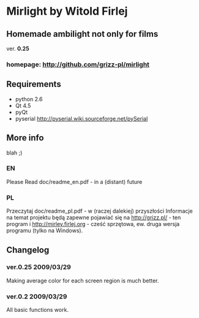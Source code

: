 Mirlight by Witold Firlej
=========================

## Homemade ambilight not only for films
ver. **0.25**
### homepage: <http://github.com/grizz-pl/mirlight>

Requirements
------------

*  python 2.6
*  Qt 4.5
*  pyQt
*  pyserial <http://pyserial.wiki.sourceforge.net/pySerial>

More info
---------

blah ;)

### EN
Please Read doc/readme_en.pdf - in a (distant) future

### PL
Przeczytaj doc/readme_pl.pdf - w (raczej dalekiej) przyszłości
Informacje na temat projektu będą zapewne pojawiać się na <http://grizz.pl/> - ten program i <http://mirley.firlej.org> - cześć sprzętowa, ew. druga wersja programu (tylko na Windows).

Changelog
---------
### ver.0.25 2009/03/29
Making average color for each screen region is much better.

### ver.0.2 2009/03/29
All basic functions work.
